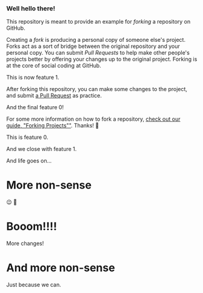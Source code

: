 ### Well hello there!

This repository is meant to provide an example for *forking* a repository on GitHub.

Creating a *fork* is producing a personal copy of someone else's project. Forks act as a sort of bridge between the original repository and your personal copy. You can submit *Pull Requests* to help make other people's projects better by offering your changes up to the original project. Forking is at the core of social coding at GitHub.

This is now feature 1.

After forking this repository, you can make some changes to the project, and submit [a Pull Request](https://github.com/octocat/Spoon-Knife/pulls) as practice.

And the final feature 0!

For some more information on how to fork a repository, [check out our guide, "Forking Projects""](http://guides.github.com/overviews/forking/). Thanks! :sparkling_heart:

This is feature 0.

And we close with feature 1.

And life goes on...

# More non-sense

:wink: :information_desk_person:

# Booom!!!!

More changes!

# And more non-sense

Just because we can.

